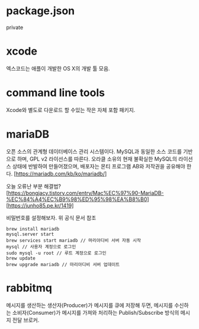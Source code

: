 # package.json

private

# xcode

엑스코드는 애플이 개발한 OS X의 개발 툴 모음.

# command line tools

Xcode와 별도로 다운로드 할 수있는 작은 자체 포함 패키지.

# mariaDB

오픈 소스의 관계형 데이터베이스 관리 시스템이다. MySQL과 동일한 소스 코드를 기반으로 하며, GPL v2 라이선스를 따른다. 오라클 소유의 현재 불확실한 MySQL의 라이선스 상태에 반발하여 만들어졌으며, 배포자는 몬티 프로그램 AB와 저작권을 공유해야 한다.
[https://mariadb.com/kb/ko/mariadb/]

오늘 오류난 부분 해결법?
[https://bongjacy.tistory.com/entry/Mac%EC%97%90-MariaDB-%EC%84%A4%EC%B9%98%ED%95%98%EA%B8%B0]
[https://junho85.pe.kr/1419]

비밀번호를 설정해보자. 위 공식 문서 참조

```
brew install mariadb
mysql.server start
brew services start mariadb // 마리아디비 서버 자동 시작
mysql // 사용자 계정으로 로그인
sudo mysql -u root // 루트 계정으로 로그인
brew update
brew upgrade mariadb // 마리아디비 서버 업데이트
```

# rabbitmq

메시지를 생산하는 생산자(Producer)가 메시지를 큐에 저장해 두면, 메시지를 수신하는 소비자(Consumer)가 메시지를 가져와 처리하는 Publish/Subscribe 방식의 메시지 전달 브로커.
